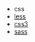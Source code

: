* css
 * [less](/求职/面试题/前端题/css/less.md)
 * [css3](/求职/面试题/前端题/css/css3.md)
 * [sass](/求职/面试题/前端题/css/sass.md)
